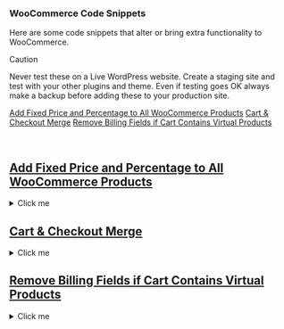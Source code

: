 ### WooCommerce Code Snippets

Here are some code snippets that alter or bring extra functionality to WooCommerce.

> [!CAUTION]
> Never test these on a Live WordPress website. Create a staging site and test with your other plugins and theme. Even if testing goes OK always make a backup before adding these to your production site.

[Add Fixed Price and Percentage to All WooCommerce Products](#add-fixed-price-percentage-all-woocommerce-products)
[Cart & Checkout Merge](#checkout-cart-merge)
[Remove Billing Fields if Cart Contains Virtual Products](#remove-billing-cart-has-virtual-products)




</br>

## [Add Fixed Price and Percentage to All WooCommerce Products](#add-fixed-price-percentage-all-woocommerce-products)

<details>
  
  <summary>Click me</summary>

</details>

## [Cart & Checkout Merge](#checkout-cart-merge)

<details>
  
  <summary>Click me</summary>

</details>

## [Remove Billing Fields if Cart Contains Virtual Products](#remove-billing-cart-has-virtual-products)

<details>
  
  <summary>Click me</summary>

  


</details>

